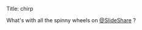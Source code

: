 Title: chirp

What's with all the spinny wheels on <a href="http://twitter.com/SlideShare">@SlideShare</a> ?
